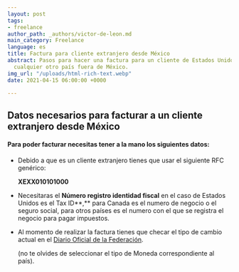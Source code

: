 ```yaml
---
layout: post
tags:
- freelance
author_path: _authors/victor-de-leon.md
main_category: Freelance
language: es
title: Factura para cliente extranjero desde México
abstract: Pasos para hacer una factura para un cliente de Estados Unidos, Europa o
  cualquier otro país fuera de México.
img_url: "/uploads/html-rich-text.webp"
date: 2021-04-15 06:00:00 +0000

---
```

## Datos necesarios para facturar a un cliente extranjero desde México

#### Para poder facturar necesitas tener a la mano los siguientes datos:

* Debido a que es un cliente extranjero tienes que usar el siguiente RFC    genérico:

  **XEXX010101000**

* Necesitaras el **Número registro identidad fiscal** en el caso de Estados Unidos es el Tax ID**,** para Canada es el numero de negocio o el seguro social, para otros países es el numero con el que se registra el negocio para pagar impuestos.

* Al momento de realizar la factura tienes que checar el tipo de cambio actual en el [Diario Oficial de la Federación](). 

  (no te olvides de seleccionar el tipo de Moneda correspondiente al país).